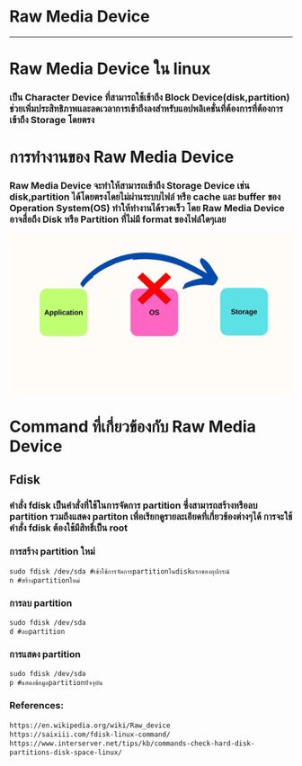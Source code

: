 Raw Media Device
===
---
# Raw Media Device ใน linux
### เป็น Character Device ที่สามารถใช้เข้าถึง Block Device(disk,partition) ช่วยเพิ่มประสิทธิภาพและลดเวลาการเข้าถึงลงสำหรับแอปพลิเคชั่นที่ต้องการที่ต้องการเข้าถึง Storage โดยตรง

# การทำงานของ Raw Media Device 
### Raw Media Device จะทำให้สามารถเข้าถึง Storage Device เช่น disk,partition ได้โดยตรงโดยไม่ผ่านระบบไฟล์ หรือ cache และ buffer ของ Operation System(OS) ทำให้ทำงานได้รวดเร็ว โดย Raw Media Device อาจสื่อถึง Disk หรือ Partition ที่ไม่มี format ของไฟล์ใดๆเลย

![Raw_Media_Device_1.jpg](..%2Fassets%2Fimg%2Fmembers%2FRaw_Media_Device_1.jpg)

# Command ที่เกี่ยวข้องกับ Raw Media Device
## Fdisk
### คำสั่ง fdisk เป็นคำสั่งที่ใช้ในการจัดการ partition ซึ่งสามารถสร้างหรือลบ partition รวมถึงแสดง partiton เพื่อเรียกดูรายละเอียดที่เกี่ยวข้องต่างๆได้ การจะใช้คำสั่ง fdisk ต้องใช้มีสิทธิ์เป็น root
### การสร้าง partition ใหม่
    sudo fdisk /dev/sda #เข้าใช้การจัดการpartitionในdiskแรกของอุปกรณ์
    n #สร้างpartitionใหม่
### การลบ partition
    sudo fdisk /dev/sda 
    d #ลบpartition
### การแสดง partition
    sudo fdisk /dev/sda 
    p #แสดงข้อมูลpartitionปัจจุบัน
### References:
    https://en.wikipedia.org/wiki/Raw_device
    https://saixiii.com/fdisk-linux-command/
    https://www.interserver.net/tips/kb/commands-check-hard-disk-partitions-disk-space-linux/